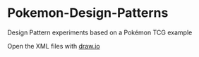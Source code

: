 # Pokemon-Design-Patterns
Design Pattern experiments based on a Pokémon TCG example

Open the XML files with [draw.io](draw.io)
